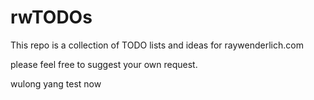 # rwTODOs

This repo is a collection of TODO lists and ideas for raywenderlich.com


please feel free to suggest your own request.

wulong yang
test now


